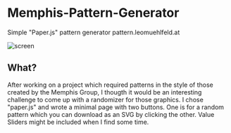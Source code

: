 # Memphis-Pattern-Generator
Simple "Paper.js" pattern generator
pattern.leomuehlfeld.at

![screen](https://user-images.githubusercontent.com/22169889/28363860-69097bda-6c82-11e7-992f-95fa65e79fc5.jpg)

## What?
After working on a project which required patterns in the style of those created by the Memphis Group, I thougth it would be an interesting challenge to come up with a randomizer for those graphics.
I chose "paper.js" and wrote a minimal page with two buttons. One is for a random pattern which you can download as an SVG by clicking the other.
Value Sliders might be included when I find some time.
